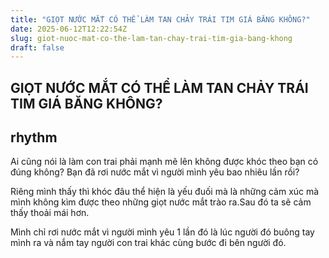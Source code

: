 ```yaml
---
title: "GIỌT NƯỚC MẮT CÓ THỂ LÀM TAN CHẢY TRÁI TIM GIÁ BĂNG KHÔNG?"
date: 2025-06-12T12:22:54Z
slug: giot-nuoc-mat-co-the-lam-tan-chay-trai-tim-gia-bang-khong
draft: false
---
```


## GIỌT NƯỚC MẮT CÓ THỂ LÀM TAN CHẢY TRÁI TIM GIÁ BĂNG KHÔNG?

## rhythm

Ai cũng nói là làm con trai phải mạnh mẽ lên không được khóc theo bạn có đúng không?
Bạn đã rơi nước mắt vì người mình yêu bao nhiêu lần rồi?
 
Riêng mình thấy thì khóc đâu thể hiện là yếu đuối mà là những cảm xúc mà mình không kìm được theo những giọt nước mắt trào ra.Sau đó ta sẽ cảm thấy thoải mái hơn.
 
Mình chỉ rơi nước mắt vì người mình yêu 1 lần đó là lúc người đó buông tay mình ra và nắm tay người con trai khác 
cùng bước đi bên người đó.